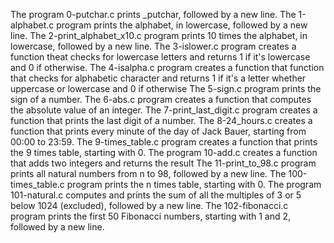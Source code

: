 The program 0-putchar.c prints _putchar, followed by a new line.
The 1-alphabet.c program  prints the alphabet, in lowercase, followed by a new line.
The 2-print_alphabet_x10.c program prints 10 times the alphabet, in lowercase, followed by a new line.
The 3-islower.c program creates a function theat checks for lowercase letters and returns 1 if it's lowercase and 0 if otherwise.
The 4-isalpha.c program creates a function that function that checks for alphabetic character and returns 1 if it's a letter whether uppercase or lowercase and 0 if otherwise
The 5-sign.c program  prints the sign of a number.
The 6-abs.c program creates a function that computes the absolute value of an integer.
The 7-print_last_digit.c program creates a function that prints the last digit of a number.
The 8-24_hours.c creates a function that prints every minute of the day of Jack Bauer, starting from 00:00 to 23:59.
The 9-times_table.c program creates a function that prints the 9 times table, starting with 0.
The program 10-add.c creates a function that adds two integers and returns the result
The 11-print_to_98.c program prints all natural numbers from n to 98, followed by a new line.
The 100-times_table.c program prints the n times table, starting with 0.
The program 101-natural.c computes and prints the sum of all the multiples of 3 or 5 below 1024 (excluded), followed by a new line.
The 102-fibonacci.c program prints the first 50 Fibonacci numbers, starting with 1 and 2, followed by a new line.
